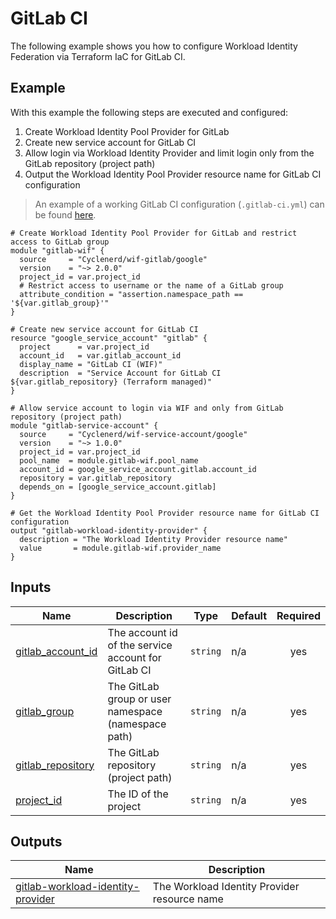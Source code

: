# GitLab CI

The following example shows you how to configure Workload Identity Federation via Terraform IaC for GitLab CI.

## Example

With this example the following steps are executed and configured:

1. Create Workload Identity Pool Provider for GitLab
1. Create new service account for GitLab CI
1. Allow login via Workload Identity Provider and limit login only from the GitLab repository (project path)
1. Output the Workload Identity Pool Provider resource name for GitLab CI configuration

> An example of a working GitLab CI configuration (`.gitlab-ci.yml`) can be found [here](https://gitlab.com/Cyclenerd/google-workload-identity-federation-for-gitlab/-/blob/master/.gitlab-ci.yml).

<!-- BEGIN_TF_DOCS -->

```hcl
# Create Workload Identity Pool Provider for GitLab and restrict access to GitLab group
module "gitlab-wif" {
  source     = "Cyclenerd/wif-gitlab/google"
  version    = "~> 2.0.0"
  project_id = var.project_id
  # Restrict access to username or the name of a GitLab group
  attribute_condition = "assertion.namespace_path == '${var.gitlab_group}'"
}

# Create new service account for GitLab CI
resource "google_service_account" "gitlab" {
  project      = var.project_id
  account_id   = var.gitlab_account_id
  display_name = "GitLab CI (WIF)"
  description  = "Service Account for GitLab CI ${var.gitlab_repository} (Terraform managed)"
}

# Allow service account to login via WIF and only from GitLab repository (project path)
module "gitlab-service-account" {
  source     = "Cyclenerd/wif-service-account/google"
  version    = "~> 1.0.0"
  project_id = var.project_id
  pool_name  = module.gitlab-wif.pool_name
  account_id = google_service_account.gitlab.account_id
  repository = var.gitlab_repository
  depends_on = [google_service_account.gitlab]
}

# Get the Workload Identity Pool Provider resource name for GitLab CI configuration
output "gitlab-workload-identity-provider" {
  description = "The Workload Identity Provider resource name"
  value       = module.gitlab-wif.provider_name
}
```

## Inputs

| Name | Description | Type | Default | Required |
|------|-------------|------|---------|:--------:|
| <a name="input_gitlab_account_id"></a> [gitlab\_account\_id](#input\_gitlab\_account\_id) | The account id of the service account for GitLab CI | `string` | n/a | yes |
| <a name="input_gitlab_group"></a> [gitlab\_group](#input\_gitlab\_group) | The GitLab group or user namespace (namespace path) | `string` | n/a | yes |
| <a name="input_gitlab_repository"></a> [gitlab\_repository](#input\_gitlab\_repository) | The GitLab repository (project path) | `string` | n/a | yes |
| <a name="input_project_id"></a> [project\_id](#input\_project\_id) | The ID of the project | `string` | n/a | yes |

## Outputs

| Name | Description |
|------|-------------|
| <a name="output_gitlab-workload-identity-provider"></a> [gitlab-workload-identity-provider](#output\_gitlab-workload-identity-provider) | The Workload Identity Provider resource name |
<!-- END_TF_DOCS -->
